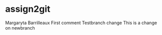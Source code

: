 # assign2git
Margaryta Barrilleaux
First comment 
Testbranch change
This is a change on newbranch 

